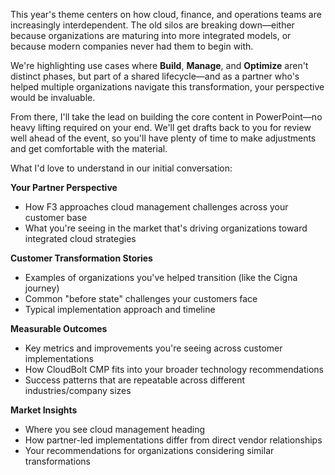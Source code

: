 
This year's theme centers on how cloud, finance, and operations teams are increasingly interdependent. The old silos are breaking down—either because organizations are maturing into more integrated models, or because modern companies never had them to begin with.

We're highlighting use cases where **Build**, **Manage**, and **Optimize** aren't distinct phases, but part of a shared lifecycle—and as a partner who's helped multiple organizations navigate this transformation, your perspective would be invaluable.

From there, I'll take the lead on building the core content in PowerPoint—no heavy lifting required on your end. We'll get drafts back to you for review well ahead of the event, so you'll have plenty of time to make adjustments and get comfortable with the material.

What I'd love to understand in our initial conversation:

**Your Partner Perspective**
- How F3 approaches cloud management challenges across your customer base
- What you're seeing in the market that's driving organizations toward integrated cloud strategies

**Customer Transformation Stories**
- Examples of organizations you've helped transition (like the Cigna journey)
- Common "before state" challenges your customers face
- Typical implementation approach and timeline

**Measurable Outcomes**
- Key metrics and improvements you're seeing across customer implementations
- How CloudBolt CMP fits into your broader technology recommendations
- Success patterns that are repeatable across different industries/company sizes

**Market Insights**
- Where you see cloud management heading
- How partner-led implementations differ from direct vendor relationships
- Your recommendations for organizations considering similar transformations
